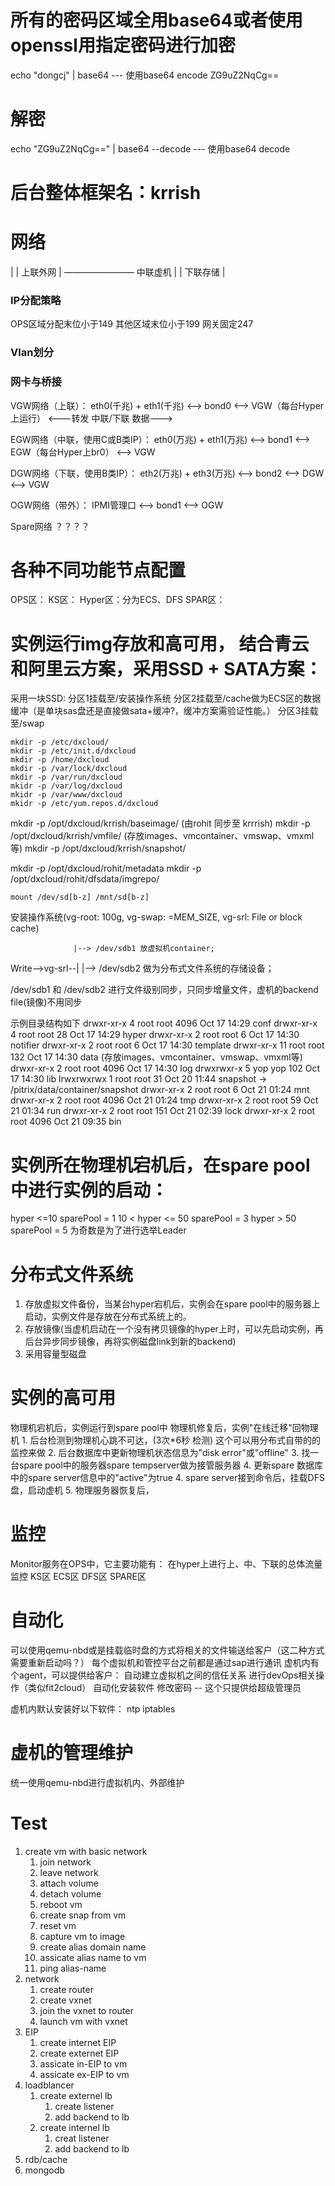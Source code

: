 # 所有的密码区域全用base64或者使用openssl用指定密码进行加密
echo "dongcj" | base64				--- 使用base64 encode
ZG9uZ2NqCg==
# 解密 
echo "ZG9uZ2NqCg==" | base64 --decode		--- 使用base64 decode


# 后台整体框架名：krrish


# 网络
   |
   |	 上联外网
   |
———————— 中联虚机 
   |
   |	 下联存储
   |

### IP分配策略
  OPS区域分配末位小于149
  其他区域末位小于199
  网关固定247
  
### Vlan划分


### 网卡与桥接

VGW网络（上联）：
  eth0(千兆)  + eth1(千兆) <--> bond0 <--> VGW（每台Hyper上运行） <---转发 中联/下联 数据---> 

EGW网络（中联，使用C或B类IP）：
  eth0(万兆)  + eth1(万兆) <--> bond1 <--> EGW（每台Hyper上br0） <--> VGW

DGW网络（下联，使用B类IP）：
  eth2(万兆)  + eth3(万兆) <--> bond2 <--> DGW <--> VGW

OGW网络（带外）：
  IPMI管理口 <--> bond1 <--> OGW
  
Spare网络 ？？？？



# 各种不同功能节点配置
OPS区：
KS区：
Hyper区：分为ECS、DFS
SPAR区：


# 实例运行img存放和高可用， 结合青云和阿里云方案，采用SSD + SATA方案：

  采用一块SSD:
	分区1挂载至/安装操作系统
	分区2挂载至/cache做为ECS区的数据缓冲（是单块sas盘还是直接做sata+缓冲?，缓冲方案需验证性能。）
	分区3挂载至/swap
	
	mkdir -p /etc/dxcloud/
	mkdir -p /etc/init.d/dxcloud
	mkdir -p /home/dxcloud
	mkdir -p /var/lock/dxcloud 
	mkdir -p /var/run/dxcloud
	mkidr -p /var/log/dxcloud
	mkidr -p /var/www/dxcloud
	mkidr -p /etc/yum.repos.d/dxcloud
	
  mkdir -p /opt/dxcloud/krrish/baseimage/     (由rohit 同步至 krrrish)
	mkdir -p /opt/dxcloud/krrish/vmfile/       (存放images、vmcontainer、vmswap、vmxml等)
	mkdir -p /opt/dxcloud/krrish/snapshot/
	
  mkdir -p /opt/dxcloud/rohit/metadata
  mkdir -p /opt/dxcloud/rohit/dfsdata/imgrepo/

  
	mount /dev/sd[b-z] /mnt/sd[b-z]

  安装操作系统(vg-root: 100g, vg-swap: =MEM_SIZE, vg-srl: File or block cache)

                  |--> /dev/sdb1 放虚拟机container; 
  Write-->vg-srl--| 
                  |--> /dev/sdb2 做为分布式文件系统的存储设备；

  
  /dev/sdb1 和 /dev/sdb2 进行文件级别同步，只同步增量文件，虚机的backend file(镜像)不用同步 

  示例目录结构如下
    drwxr-xr-x  4 root root 4096 Oct 17 14:29 conf
    drwxr-xr-x  4 root root   28 Oct 17 14:29 hyper
    drwxr-xr-x  2 root root    6 Oct 17 14:30 notifier
    drwxr-xr-x  2 root root    6 Oct 17 14:30 template
    drwxr-xr-x 11 root root  132 Oct 17 14:30 data	 (存放images、vmcontainer、vmswap、vmxml等)
    drwxr-xr-x  2 root root 4096 Oct 17 14:30 log
    drwxrwxr-x  5 yop  yop   102 Oct 17 14:30 lib
    lrwxrwxrwx  1 root root   31 Oct 20 11:44 snapshot -> /pitrix/data/container/snapshot
    drwxr-xr-x  2 root root    6 Oct 21 01:24 mnt
    drwxr-xr-x  2 root root 4096 Oct 21 01:24 tmp
    drwxr-xr-x  2 root root   59 Oct 21 01:34 run
    drwxr-xr-x  2 root root  151 Oct 21 02:39 lock
    drwxr-xr-x  2 root root 4096 Oct 21 09:35 bin



# 实例所在物理机宕机后，在spare pool中进行实例的启动：
  hyper <=10    	sparePool = 1
  10 < hyper <= 50	sparePool = 3
  hyper > 50		sparePool = 5
  为奇数是为了进行选举Leader


# 分布式文件系统
  1. 存放虚拟文件备份，当某台hyper宕机后，实例会在spare pool中的服务器上启动，实例文件是存放在分布式系统上的。
  2. 存放镜像(当虚机启动在一个没有拷贝镜像的hyper上时，可以先启动实例，再后台异步同步镜像，再将实例磁盘link到新的backend)
  3. 采用容量型磁盘


# 实例的高可用
  物理机宕机后，实例运行到spare pool中
  物理机修复后，实例"在线迁移"回物理机
  	1. 后台检测到物理机心跳不可达，(3次*6秒 检测) 这个可以用分布式自带的的监控来做
	2. 后台数据库中更新物理机状态信息为"disk error"或"offline"
	3. 找一台spare pool中的服务器spare tempserver做为接管服务器
	4. 更新spare 数据库中的spare server信息中的"active"为true
	4. spare server接到命令后，挂载DFS盘，启动虚机
	5. 物理服务器恢复后，


# 监控

  Monitor服务在OPS中，它主要功能有：
    在hyper上进行上、中、下联的总体流量监控
      KS区
      ECS区
      DFS区
      SPARE区


# 自动化
  可以使用qemu-nbd或是挂载临时盘的方式将相关的文件输送给客户（这二种方式需要重新启动吗？）
  每个虚拟机和管控平台之前都是通过sap进行通讯
  虚机内有个agent，可以提供给客户：
	 自动建立虚拟机之间的信任关系
	 进行devOps相关操作（类似fit2cloud）
	 自动化安装软件
	 修改密码  -- 这个只提供给超级管理员
  
  虚机内默认安装好以下软件：
	ntp
	iptables
	
	
# 虚机的管理维护
  统一使用qemu-nbd进行虚拟机内、外部维护
  
# Test
   1. create vm with basic network
      1. join network
      2. leave network
      3. attach volume
      4. detach volume
      5. reboot vm
      6. create snap from vm
      7. reset vm
      8. capture vm to image
      9. create alias domain name
      10. assicate alias name to vm
      11. ping alias-name
  2. network
     1. create router
     2. create vxnet
     3. join the vxnet to router
     4. launch vm with vxnet
  3. EIP
     1. create internet EIP
     2. create externet EIP
     3. assicate in-EIP to vm
     4. assicate ex-EIP to vm
  4. loadblancer
     1. create externel lb
        1. create listener
        2. add backend to lb
     2. create internel lb
        1. creat listener
        2. add backend to lb
   5. rdb/cache
   6. mongodb

